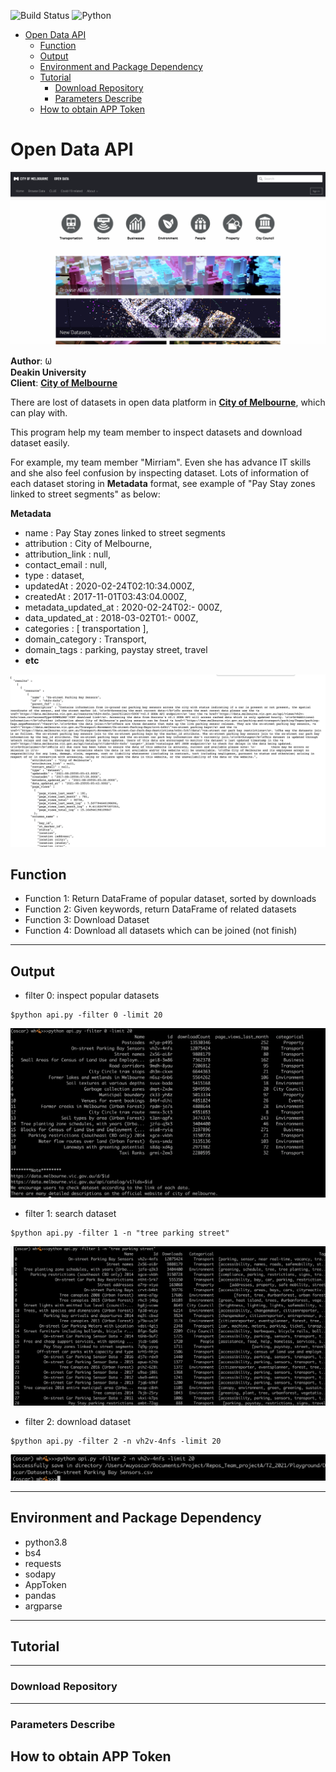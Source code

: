 ![Build Status](https://github.com/dataabc/weiboSpider/workflows/Python%20application/badge.svg)
![Python](https://img.shields.io/pypi/pyversions/weibo-spider)

- [Open Data API](#open-data-api)
  - [Function](#function)
  - [Output](#output)
  - [Environment and Package Dependency](#environment-and-package-dependency)
  - [Tutorial](#tutorial)
    - [Download Repository](#download-repository)
    - [Parameters Describe](#parameters-describe)
  - [How to obtain APP Token](#how-to-obtain-app-token)

# Open Data API

![image](images/opendata.png)

**Author**: 𐐎 <br>
**Deakin University** <br>
**Client**: [**City of Melbourne**](https://data.melbourne.vic.gov.au/) <br>

There are lost of datasets in open data platform in 
[**City of Melbourne**](https://data.melbourne.vic.gov.au/), which can play with.

This program help my team member to inspect datasets and download dataset easily. 

For example, my team member "Mirriam". Even she has advance IT skills and she also feel confusion by inspecting dataset. Lots of information of each dataset storing in **Metadata** format, see example of "Pay Stay zones linked to street segments" as below:

**Metadata**
- name : Pay Stay zones linked to street segments
- attribution : City of Melbourne,
- attribution_link : null,
- contact_email : null,
- type : dataset,
- updatedAt : 2020-02-24T02:10:34.000Z,
- createdAt : 2017-11-01T03:43:04.000Z,
- metadata_updated_at : 2020-02-24T02:- 000Z,
- data_updated_at : 2018-03-02T01:- 000Z,
- categories : [ transportation ],
- domain_category : Transport,
- domain_tags : parking, paystay street, travel 
- **etc**


![image](images/metaformat.png)


## Function
- Function 1: Return DataFrame of popular dataset, sorted by downloads
- Function 2: Given keywords, return DataFrame of related datasets
- Function 3: Download Dataset
- Function 4: Download all datasets which can be joined (not finish)


***
## Output
- filter 0: inspect popular datasets 
```
$python api.py -filter 0 -limit 20
```
![image](images/outpu1.png)


- filter 1: search dataset

```
$python api.py -filter 1 -n "tree parking street"
```
![image](images/output2.png)


- filter 2: download dataset

```
$python api.py -filter 2 -n vh2v-4nfs -limit 20
```
![image](images/output3.png)

***
## Environment and Package Dependency 
- python3.8
- bs4
- requests
- sodapy
- AppToken
- pandas
- argparse
***
## Tutorial

***
### Download Repository

***
### Parameters Describe




## How to obtain APP Token






